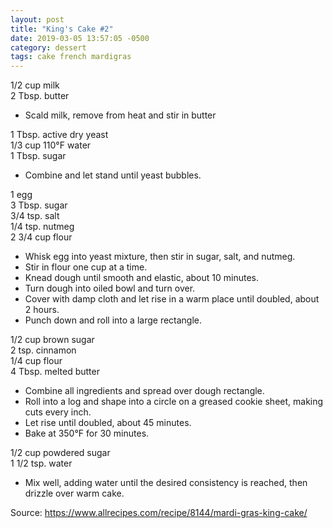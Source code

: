 ```yaml
---
layout: post
title: "King's Cake #2"
date: 2019-03-05 13:57:05 -0500
category: dessert
tags: cake french mardigras
---
```

1/2 cup milk  
2 Tbsp. butter  

  * Scald milk, remove from heat and stir in butter

1 Tbsp. active dry yeast  
1/3 cup 110°F water  
1 Tbsp. sugar  

  * Combine and let stand until yeast bubbles.

1 egg  
3 Tbsp. sugar  
3/4 tsp. salt  
1/4 tsp. nutmeg  
2 3/4 cup flour  

  * Whisk egg into yeast mixture, then stir in sugar, salt, and nutmeg.
  * Stir in flour one cup at a time.
  * Knead dough until smooth and elastic, about 10 minutes.
  * Turn dough into oiled bowl and turn over.
  * Cover with damp cloth and let rise in a warm place until doubled, about 2 hours.
  * Punch down and roll into a large rectangle.

1/2 cup brown sugar  
2 tsp. cinnamon  
1/4 cup flour  
4 Tbsp. melted butter  

  * Combine all ingredients and spread over dough rectangle.
  * Roll into a log and shape into a circle on a greased cookie sheet, making cuts every inch.
  * Let rise until doubled, about 45 minutes.
  * Bake at 350°F for 30 minutes.

1/2 cup powdered sugar  
1 1/2 tsp. water  

  * Mix well, adding water until the desired consistency is reached, then drizzle over warm cake.

Source: <https://www.allrecipes.com/recipe/8144/mardi-gras-king-cake/>
